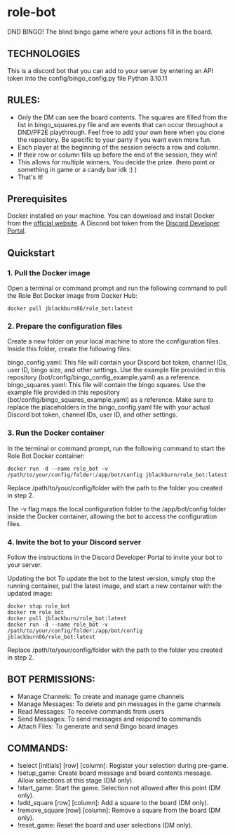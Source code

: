# role-bot
DND BINGO! The blind bingo game where your actions fill in the board.

## TECHNOLOGIES
This is a discord bot that you can add to your server by entering an API token into the config/bingo_config.py file
Python 3.10.11

## RULES:
- Only the DM can see the board contents. The squares are filled from the list in bingo_squares.py file and are events that can occur throughout a DND/PF2E playthrough. Feel free to add your own here when you clone the repository. Be specific to your party if you want even more fun.
- Each player at the beginning of the session selects a row and column.
- If their row or column fills up before the end of the session, they win!
- This allows for multiple winners. You decide the prize. (hero point or something in game or a candy bar idk :) )
- That's it!

## Prerequisites
Docker installed on your machine. You can download and install Docker from the [official website](https://www.docker.com/products/docker-desktop/).
A Discord bot token from the [Discord Developer Portal](https://discord.com/developers/applications).

## Quickstart
### 1. Pull the Docker image
Open a terminal or command prompt and run the following command to pull the Role Bot Docker image from Docker Hub:

```
docker pull jblackburn86/role_bot:latest
```

### 2. Prepare the configuration files
Create a new folder on your local machine to store the configuration files. Inside this folder, create the following files:

bingo_config.yaml: This file will contain your Discord bot token, channel IDs, user ID, bingo size, and other settings. Use the example file provided in this repository (bot/config/bingo_config_example.yaml) as a reference.
bingo_squares.yaml: This file will contain the bingo squares. Use the example file provided in this repository (bot/config/bingo_squares_example.yaml) as a reference.
Make sure to replace the placeholders in the bingo_config.yaml file with your actual Discord bot token, channel IDs, user ID, and other settings.

### 3. Run the Docker container
In the terminal or command prompt, run the following command to start the Role Bot Docker container:

```
docker run -d --name role_bot -v /path/to/your/config/folder:/app/bot/config jblackburn/role_bot:latest
```
Replace /path/to/your/config/folder with the path to the folder you created in step 2.

The -v flag maps the local configuration folder to the /app/bot/config folder inside the Docker container, allowing the bot to access the configuration files.

### 4. Invite the bot to your Discord server
Follow the instructions in the Discord Developer Portal to invite your bot to your server.

Updating the bot
To update the bot to the latest version, simply stop the running container, pull the latest image, and start a new container with the updated image:

```
docker stop role_bot
docker rm role_bot
docker pull jblackburn/role_bot:latest
docker run -d --name role_bot -v /path/to/your/config/folder:/app/bot/config jblackburn86/role_bot:latest
```
Replace /path/to/your/config/folder with the path to the folder you created in step 2.

## BOT PERMISSIONS:
  - Manage Channels: To create and manage game channels
  - Manage Messages: To delete and pin messages in the game channels
  - Read Messages: To receive commands from users
  - Send Messages: To send messages and respond to commands
  - Attach Files: To generate and send Bingo board images
  
## COMMANDS:
- !select [initials] [row] [column]: Register your selection during pre-game.
- !setup_game: Create board message and board contents message. Allow selections at this stage (DM only).
- !start_game: Start the game. Selection not allowed after this point (DM only).
- !add_square [row] [column]: Add a square to the board (DM only).
- !remove_square [row] [column]: Remove a square from the board (DM only).
- !reset_game: Reset the board and user selections (DM only).
